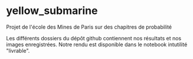 # yellow_submarine
Projet de l'école des Mines de Paris sur des chapitres de probabilité

Les différents dossiers du dépôt github contiennent nos résultats et nos images enregistrées. Notre rendu est disponible dans le notebook intutilité "livrable".

